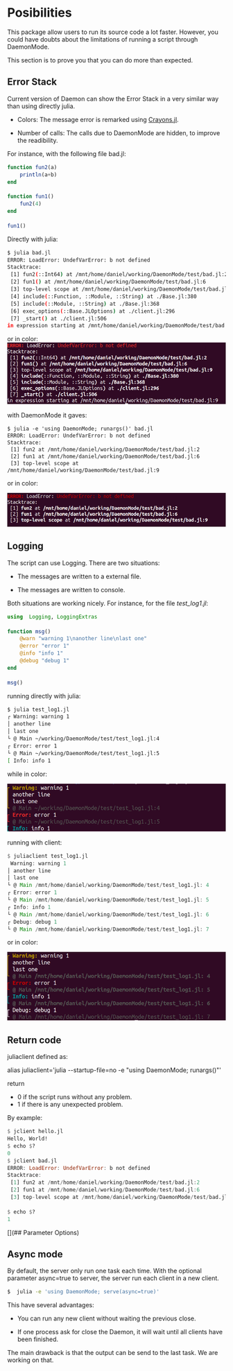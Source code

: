 # Posibilities

This package allow users to run its source code a lot faster. However, you could
have doubts about the limitations of running a script through DaemonMode. 

This section is to prove you that you can do more than expected.

## Error Stack

Current version of Daemon can show the Error Stack in a very similar way than
using directly julia. 

- Colors: The message error is remarked using
  [Crayons.jl](https://github.com/KristofferC/Crayons.jl). 

- Number of calls: The calls due to DaemonMode are hidden, to improve  the readibility.

For instance, with the following file bad.jl:

```julia
function fun2(a)
    println(a+b)
end

function fun1()
    fun2(4)
end

fun1()
``` 
Directly with julia:
```sh
$ julia bad.jl
ERROR: LoadError: UndefVarError: b not defined
Stacktrace:
 [1] fun2(::Int64) at /mnt/home/daniel/working/DaemonMode/test/bad.jl:2
 [2] fun1() at /mnt/home/daniel/working/DaemonMode/test/bad.jl:6
 [3] top-level scope at /mnt/home/daniel/working/DaemonMode/test/bad.jl:9
 [4] include(::Function, ::Module, ::String) at ./Base.jl:380
 [5] include(::Module, ::String) at ./Base.jl:368
 [6] exec_options(::Base.JLOptions) at ./client.jl:296
 [7] _start() at ./client.jl:506
in expression starting at /mnt/home/daniel/working/DaemonMode/test/bad.jl:9
```
or in color:
![Results with julia](assets/julia_bad.png)

with DaemonMode it gaves:
```
$ julia -e 'using DaemonMode; runargs()' bad.jl
ERROR: LoadError: UndefVarError: b not defined
Stacktrace:
 [1] fun2 at /mnt/home/daniel/working/DaemonMode/test/bad.jl:2
 [2] fun1 at /mnt/home/daniel/working/DaemonMode/test/bad.jl:6
 [3] top-level scope at /mnt/home/daniel/working/DaemonMode/test/bad.jl:9
```

or in color:

![Results with jclient](assets/jclient_bad.png)

## Logging

The script can use Logging. There are two situations:

- The messages are written to a external file. 

- The messages are written to console. 

Both situations are working nicely. For instance, for the file *test_log1.jl*:

```julia
using  Logging, LoggingExtras

function msg()
    @warn "warning 1\nanother line\nlast one"
    @error "error 1"
    @info "info 1"
    @debug "debug 1"
end

msg()
```

running directly with julia:

```sh
$ julia test_log1.jl
┌ Warning: warning 1
│ another line
│ last one
└ @ Main ~/working/DaemonMode/test/test_log1.jl:4
┌ Error: error 1
└ @ Main ~/working/DaemonMode/test/test_log1.jl:5
[ Info: info 1
```
while in color:

![Logging with julia](assets/julia_log.png)



running with client:

```julia
$ juliaclient test_log1.jl
 Warning: warning 1
│ another line
│ last one
└ @ Main /mnt/home/daniel/working/DaemonMode/test/test_log1.jl: 4
┌ Error: error 1
└ @ Main /mnt/home/daniel/working/DaemonMode/test/test_log1.jl: 5
┌ Info: info 1
└ @ Main /mnt/home/daniel/working/DaemonMode/test/test_log1.jl: 6
┌ Debug: debug 1
└ @ Main /mnt/home/daniel/working/DaemonMode/test/test_log1.jl: 7
```

or in color:

![Logging with jclient](assets/jclient_log.png)

## Return code

juliaclient defined as:

alias juliaclient='julia --startup-file=no -e "using DaemonMode; runargs()"'

return 

- 0 if the script runs without any problem.
- 1 if there is any unexpected problem.

By example:

```julia
$ jclient hello.jl 
Hello, World!
$ echo $?
0
$ jclient bad.jl 
ERROR: LoadError: UndefVarError: b not defined
Stacktrace:
 [1] fun2 at /mnt/home/daniel/working/DaemonMode/test/bad.jl:2
 [2] fun1 at /mnt/home/daniel/working/DaemonMode/test/bad.jl:6
 [3] top-level scope at /mnt/home/daniel/working/DaemonMode/test/bad.jl:9

$ echo $?
1
```
[](## Parameter Options)

## Async mode

By default, the server only run one task each time. With the optional parameter
async=true to server, the server run each client in a new client.

```sh
$  julia -e 'using DaemonMode; serve(async=true)'
```

This have several advantages:

- You can run any new client without waiting the previous close.

- If one process ask for close the Daemon, it will wait until all clients have
  been finished.

The main drawback is that the output can be send to the last task. We are
  working on that. 


